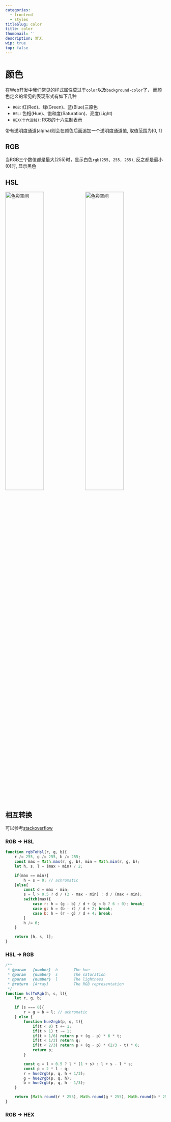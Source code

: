 ```yaml
---
categories:
  - frontend
  - styles
titleSlug: color
title: color
thumbnail: ''
description: 暂无
wip: true
top: false
---
```

# 颜色

在Web开发中我们常见的样式属性莫过于`color`以及`background-color`了， 而颜色定义的常见的表现形式有如下几种

+ `RGB`: 红(Red)、绿(Green)、蓝(Blue)三原色
+ `HSL`: 色相(Hue)、饱和度(Saturation)、亮度(Light)
+ `HEX(十六进制)`: RGB的十六进制表示

带有透明度通道(alpha)则会在颜色后面追加一个透明度通道值, 取值范围为[0, 1]

## RGB

当RGB三个数值都是最大(255)时，显示白色`rgb(255, 255, 255)`, 反之都是最小(0)时, 显示黑色

## HSL

<div>
<img style="width: 49%;" src="https://i.loli.net/2021/10/22/2xpluJ8hngCFO7K.png" alt="色彩空间"/>

<img style="width: 49%;" src="https://i.loli.net/2021/10/22/mlfvacr4yeDguP9.png" alt="色彩空间"/>
</div>

## 相互转换

可以参考[stackoverflow](https://stackoverflow.com/questions/2353211/hsl-to-rgb-color-conversion)

### RGB -> HSL

```javascript
function rgbToHsl(r, g, b){
    r /= 255, g /= 255, b /= 255;
    const max = Math.max(r, g, b), min = Math.min(r, g, b);
    let h, s, l = (max + min) / 2;

    if(max == min){
        h = s = 0; // achromatic
    }else{
        const d = max - min;
        s = l > 0.5 ? d / (2 - max - min) : d / (max + min);
        switch(max){
            case r: h = (g - b) / d + (g < b ? 6 : 0); break;
            case g: h = (b - r) / d + 2; break;
            case b: h = (r - g) / d + 4; break;
        }
        h /= 6;
    }

    return [h, s, l];
}
```

### HSL -> RGB

```javascript
/**
 * @param   {number}  h       The hue
 * @param   {number}  s       The saturation
 * @param   {number}  l       The lightness
 * @return  {Array}           The RGB representation
 */
function hslToRgb(h, s, l){
    let r, g, b;

    if (s === 0){
        r = g = b = l; // achromatic
    } else {
        function hue2rgb(p, q, t){
            if(t < 0) t += 1;
            if(t > 1) t -= 1;
            if(t < 1/6) return p + (q - p) * 6 * t;
            if(t < 1/2) return q;
            if(t < 2/3) return p + (q - p) * (2/3 - t) * 6;
            return p;
        }

        const q = l < 0.5 ? l * (1 + s) : l + s - l * s;
        const p = 2 * l - q;
        r = hue2rgb(p, q, h + 1/3);
        g = hue2rgb(p, q, h);
        b = hue2rgb(p, q, h - 1/3);
    }

    return [Math.round(r * 255), Math.round(g * 255), Math.round(b * 255)];
}
```

### RGB -> HEX
